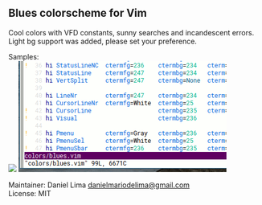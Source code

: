 Blues colorscheme for Vim
--------------------------

Cool colors with VFD constants, sunny searches and
incandescent errors. Light bg support was added,
please set your preference.

Samples:  
![](sample.gif)
![](sample-light.gif)

Maintainer: Daniel Lima <danielmariodelima@gmail.com>  
License: MIT
